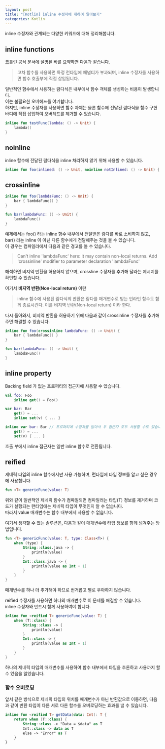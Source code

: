 ```yaml
---
layout: post
title: "[Kotlin] inline 수정자에 대하여 알아보기"
categories: Kotlin
---
```


inline 수정자와 관계되는 다양한 키워드에 대해 정리해봅니다.

## inline functions

코틀린 공식 문서에 설명된 바를 요약하면 다음과 같습니다.

>고차 함수를 사용하면 특정 런타임에 패널티가 부과되며, inline 수정자를 사용하면 함수 호출부에 직접 삽입됩니다.

일반적인 함수에서 사용하는 람다식은 내부에서 함수 객체를 생성하는 비용이 발생합니다.  
이는 불필요한 오버헤드를 야기합니다.  
하지만, inline 수정자를 사용하면 함수 자체는 물론 함수에 전달된 람다식을 함수 구현 바디에 직접 삽입하여 오버헤드를 제거할 수 있습니다.

~~~kotlin
inline fun testFunc(lambda: () -> Unit) {
    lambda()
}
~~~

## noinline

inline 함수에 전달된 람다식을 inline 처리하지 않기 위해 사용할 수 있습니다.

~~~kotlin
inline fun foo(inlined: () -> Unit, noinline notInlined: () -> Unit) { ... }
~~~

## crossinline

~~~kotlin
inline fun foo(lambdaFunc: () -> Unit) {
    bar { lambdaFunc() }
}

fun bar(lambdaFunc: () -> Unit) {
    lambdaFunc()
}
~~~

예제에서는 foo() 라는 inline 함수 내부에서 전달받은 람다를 바로 소비하지 않고, bar() 라는 inline 이 아닌 다른 함수에게 전달해주는 것을 볼 수 있습니다.  
이 경우는 컴파일러에서 다음과 같은 경고를 볼 수 있습니다.

>Can't inline 'lambdaFunc' here: it may contain non-local returns. Add 'crossinline' modifier to parameter declaration 'lambdaFunc'

해석하면 비지역 반환을 허용하지 않으며, crossline 수정자를 추가해 달라는 메시지를 확인할 수 있습니다.

여기서 **비지역 반환(Non-local return)** 이란

> inline 함수에 사용된 람다식의 반환은 람다를 매개변수로 받는 인라인 함수도 함께 종료시킨다. 이를 비지역 반환(Non-local return) 이라 한다.

다시 돌아와서, 비지역 반환을 허용하기 위해 다음과 같이 crossinline 수정자를 추가해주면 해결할 수 있습니다.

~~~kotlin
inline fun foo(crossinline lambdaFunc: () -> Unit) {
    bar { lambdaFunc() }
}

fun bar(lambdaFunc: () -> Unit) {
    lambdaFunc()
}
~~~

## inline property

Backing field 가 없는 프로퍼티의 접근자에 사용할 수 있습니다.

~~~kotlin
val foo: Foo
    inline get() = Foo()

var bar: Bar
    get() = ...
    inline set(v) { ... }

inline var bar: Bar // 프로퍼티에 수정자를 달아서 두 접근자 모두 사용할 수도 있습니다.
    get() = ...
    set(v) { ... }
~~~
호출 부에서 inline 접근자는 일반 inline 함수로 전환됩니다.

## reified

제네릭 타입의 inline 함수에서만 사용 가능하며, 런타임에 타입 정보를 알고 싶은 경우에 사용합니다.

~~~kotlin
fun <T> genericFunc(value: T)
~~~

위와 같이 일반적인 제네릭 함수가 컴파일되면 컴파일러는 타입(T) 정보를 제거하며 코드가 실행되는 런타임에는 제네릭 타입이 무엇인지 알 수 없습니다.  
따라서 value 매개변수는 함수 내부에서 사용할 수 없습니다.

여기서 생각할 수 있는 솔루션은, 다음과 같이 매개변수에 타입 정보를 함께 넘겨주는 방법입니다.

~~~kotlin
fun <T> genericFunc(value: T, type: Class<T>) {
    when (type) {
        String::class.java -> {
            println(value)
        }
        Int::class.java -> {
            println(value as Int + 1)
        }
    }
}
~~~

매개변수를 하나 더 추가해야 하므로 번거롭고 별로 우아하지 않습니다.

reified 수정자를 사용하면 하나의 매개변수로 이 문제를 해결할 수 있습니다.  
inline 수정자와 반드시 함께 사용하여야 합니다.

~~~kotlin
inline fun <reified T> genericFunc(value: T) {
    when (T::class) {
        String::class -> {
            println(value)
        }
        Int::class -> {
            println(value as Int + 1)            
        }
    }
}
~~~

하나의 제네릭 타입의 매개변수를 사용하여 함수 내부에서 타입을 추론하고 사용까지 할 수 있음을 알았습니다.

### 함수 오버로딩

앞서 같은 방식으로 제네릭 타입의 위치를 매개변수가 아닌 반환값으로 이동하면, 다음과 같이 반환 타입이 다른 서로 다른 함수를 오버로딩하는 효과를 낼 수 있습니다.

~~~kotlin
inline fun <reified T> getData(data: Int): T {
    return when (T::class) {
        String::class -> "Data = $data" as T
        Int::class -> data as T
        else -> "Error" as T
    }
}
~~~